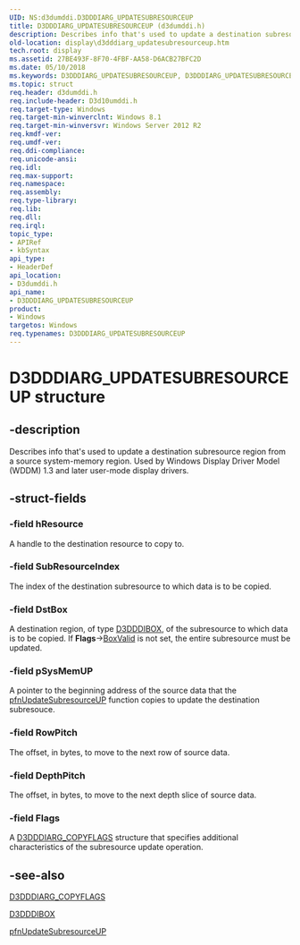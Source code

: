 ```yaml
---
UID: NS:d3dumddi.D3DDDIARG_UPDATESUBRESOURCEUP
title: D3DDDIARG_UPDATESUBRESOURCEUP (d3dumddi.h)
description: Describes info that's used to update a destination subresource region from a source system-memory region. Used by Windows Display Driver Model (WDDM) 1.3 and later user-mode display drivers.
old-location: display\d3dddiarg_updatesubresourceup.htm
tech.root: display
ms.assetid: 27BE493F-8F70-4FBF-AA58-D6ACB27BFC2D
ms.date: 05/10/2018
ms.keywords: D3DDDIARG_UPDATESUBRESOURCEUP, D3DDDIARG_UPDATESUBRESOURCEUP structure [Display Devices], d3dumddi/D3DDDIARG_UPDATESUBRESOURCEUP, display.d3dddiarg_updatesubresourceup
ms.topic: struct
req.header: d3dumddi.h
req.include-header: D3d10umddi.h
req.target-type: Windows
req.target-min-winverclnt: Windows 8.1
req.target-min-winversvr: Windows Server 2012 R2
req.kmdf-ver: 
req.umdf-ver: 
req.ddi-compliance: 
req.unicode-ansi: 
req.idl: 
req.max-support: 
req.namespace: 
req.assembly: 
req.type-library: 
req.lib: 
req.dll: 
req.irql: 
topic_type:
- APIRef
- kbSyntax
api_type:
- HeaderDef
api_location:
- D3dumddi.h
api_name:
- D3DDDIARG_UPDATESUBRESOURCEUP
product:
- Windows
targetos: Windows
req.typenames: D3DDDIARG_UPDATESUBRESOURCEUP
---
```


# D3DDDIARG_UPDATESUBRESOURCEUP structure


## -description


Describes info that's used to update a destination subresource region from a source system-memory region. Used by Windows Display Driver Model (WDDM) 1.3 and later user-mode display drivers.


## -struct-fields




### -field hResource

A handle to the destination resource to copy to.


### -field SubResourceIndex

The index of the destination subresource to which data is to be copied.


### -field DstBox

A destination region, of type  <a href="https://docs.microsoft.com/windows-hardware/drivers/ddi/content/d3dumddi/ns-d3dumddi-_d3dddibox">D3DDDIBOX</a>, of the subresource to which data is to be copied. If <b>Flags</b>-><a href="https://docs.microsoft.com/windows-hardware/drivers/ddi/content/d3dumddi/ns-d3dumddi-d3dddiarg_copyflags">BoxValid</a> is not set, the entire subresource must be updated.


### -field pSysMemUP

A pointer to the beginning address of the source data that the <a href="https://docs.microsoft.com/windows-hardware/drivers/ddi/content/d3dumddi/nc-d3dumddi-pfnd3dddi_updatesubresourceup">pfnUpdateSubresourceUP</a> function copies to update the destination subresouce.


### -field RowPitch

The offset, in bytes, to move to the next row of source data.


### -field DepthPitch

The offset, in bytes, to move to the next depth slice of source data.


### -field Flags

A <a href="https://docs.microsoft.com/windows-hardware/drivers/ddi/content/d3dumddi/ns-d3dumddi-d3dddiarg_copyflags">D3DDDIARG_COPYFLAGS</a> structure that specifies additional characteristics of the subresource update operation.


## -see-also




<a href="https://docs.microsoft.com/windows-hardware/drivers/ddi/content/d3dumddi/ns-d3dumddi-d3dddiarg_copyflags">D3DDDIARG_COPYFLAGS</a>



<a href="https://docs.microsoft.com/windows-hardware/drivers/ddi/content/d3dumddi/ns-d3dumddi-_d3dddibox">D3DDDIBOX</a>



<a href="https://docs.microsoft.com/windows-hardware/drivers/ddi/content/d3dumddi/nc-d3dumddi-pfnd3dddi_updatesubresourceup">pfnUpdateSubresourceUP</a>
 

 

